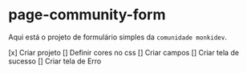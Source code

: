 # page-community-form

Aqui está o projeto de formulário simples da `comunidade monkidev`.

[x] Criar projeto
[] Definir cores no css
[] Criar campos
[] Criar tela de sucesso
[] Criar tela de Erro